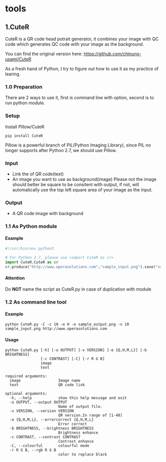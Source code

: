 # tools

## 1.CuteR
CuteR is a QR code head potrait generator, it combines your image with QC code which generates QC code with your image as the background.

You can find the original version here: https://github.com/chinuno-usami/CuteR

As a fresh hand of Python, I try to figure out how to use it as my practice of learing.

### 1.0 Preparation
There are 2 ways to use it, first is command line with option, second is to run python module.

### Setup
Install Pillow/CuteR
```shell
pip install CuteR
```
Pillow is a powerful branch of PIL(Python Imaging Library), since PIL no longer supports after Python 2.7, we should use Pillow.

### Input
* Link the of QR code(text)
* An image you want to use as background(image)
Please not the image should better be square to be consitent with output, if not, will automatically use the top left square area of your image as the input.

### Output
* A QR code image with background

### 1.1 As Python module

#### Example
```python
#!/usr/bin/env python3

# For Python 2.7, please use <import CuteR as cr>
import CuteR.CuteR as cr
cr.produce("http://www.operasolutions.com","sample_input.png").save("sample_output.png")
```

#### Attention
Do **NOT** name the script as CuteR.py in case of duplication with module

### 1.2 As command line tool

#### Example
```shell
python CuteR.py -C -c 10 -e H -o sample_output.png -v 10 sample_input.png http://www.operasolutions.com
```

#### Usage
```shell
python CuteR.py [-h] [-o OUTPUT] [-v VERSION] [-e {Q,H,M,L}] [-b BRIGHTNESS]
                [-c CONTRAST] [-C] [-r R G B]
                image
                text
```
```
required arguments:
  image                 Image name
  text                  QR code link

optional arguments:
  -h, --help            show this help message and exit
  -o OUTPUT, --output OUTPUT
                        Name of output file.
  -v VERSION, --version VERSION
                        QR version.In range of [1-40]
  -e {Q,H,M,L}, --errorcorrect {Q,H,M,L}
                        Error correct
  -b BRIGHTNESS, --brightness BRIGHTNESS
                        Brightness enhance
  -c CONTRAST, --contrast CONTRAST
                        Contrast enhance
  -C, --colourful       colourful mode
  -r R G B, --rgb R G B
                        color to replace black
```
